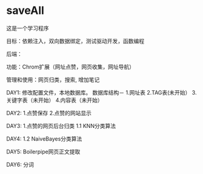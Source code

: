 # saveAll
这是一个学习程序

目标：依赖注入，双向数据绑定，测试驱动开发，函数编程

后端：

功能：Chrom扩展（网址点赞，网页收集，网址导航）

管理和使用：网页归类，搜索, 增加笔记

DAY1:
修改配置文件，本地数据库。
数据库结构－
1.网址表
2.TAG表(未开始）
3.关键字表（未开始）
4.内容表（未开始）

DAY2:
1.点赞保存
2.点赞的网站显示

DAY3:
1.点赞的网页后台归类
1.1 KNN分类算法

DAY4:
1.2 NaiveBayes分类算法

DAY5:
Boilerpipe网页正文提取

DAY6:
分词
